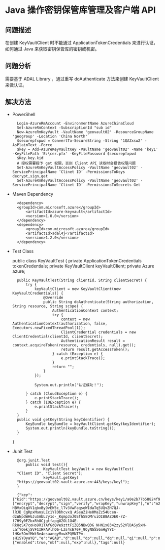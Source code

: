 <properties
    pageTitle="如何使用 Java 操作密钥保管库管理及客户端 API"
    description="如何使用 Java 操作密钥保管库管理及客户端 API"
    service=""
    resource="keyvault"
    authors="Chen Rui"
    displayOrder=""
    selfHelpType=""
    supportTopicIds=""
    productPesIds=""
    resourceTags="Key Vault, Java, PowerShell,  API"
    cloudEnvironments="MoonCake" />
<tags
    ms.service="key-vault-aog"
    ms.date=""
    wacn.date="05/25/2017" />

# Java 操作密钥保管库管理及客户端 API

## **问题描述**

在创建 KeyVaultClient 时不能通过 ApplicationTokenCredentials 来进行认证，如何通过 Java 来获取密钥保管库的密钥或机密。

## **问题分析**

需要基于 ADAL Library ，通过重写 doAuthenticate 方法来创建 KeyVaultClient 来做认证。

## **解决方法**

- PowerShell

        Login-AzureRmAccount -EnvironmentName AzureChinaCloud
        Set-AzureRmContext -SubscriptionId "sub id"
        New-AzureRmKeyVault -VaultName 'geovault02' -ResourceGroupName 'geogroup' -Location 'China North'
        $securepfxpwd = ConvertTo-SecureString -String '1QAZxsw2' -AsPlainText -Force
        $key = Add-AzureKeyVaultKey -VaultName 'geovault02' -Name 'key1' -KeyFilePath 'E:\cer.pfx' -KeyFilePassword $securepfxpwd
        $Key.key.kid
        # 授权需要授予 get 权限，否则 Client API 读取时会报告权限问题
        Set-AzureRmKeyVaultAccessPolicy -VaultName 'geovault02' -ServicePrincipalName ‘Clinet ID’ -PermissionsToKeys decrypt,sign,get
        Set-AzureRmKeyVaultAccessPolicy -VaultName 'geovault02' -ServicePrincipalName ‘Clinet ID’ -PermissionsToSecrets Get

- Maven Dependency

        <dependency>
        <groupId>com.microsoft.azure</groupId>
            <artifactId>azure-keyvault</artifactId>
            <version>1.0.0</version>
        </dependency>
        <dependency>
            <groupId>com.microsoft.azure</groupId>
            <artifactId>adal4j</artifactId>
            <version>1.2.0</version>
        </dependency>

- Test Class

    public class KeyVaultTest {
        private ApplicationTokenCredentials tokenCredentials;
        private KeyVaultClient keyVaultClient;
        private Azure azure;

        public KeyVaultTest(String clientId, String clientSecret) {
            try {
                keyVaultClient = new KeyVaultClient(new KeyVaultCredentials() {
                    @Override
                    public String doAuthenticate(String authorization, String resource, String scope) {
                        AuthenticationContext context;
                        try {
                            context = new AuthenticationContext(authorization, false, Executors.newFixedThreadPool(1));
                            ClientCredential credentials = new ClientCredential(clientId, clientSecret);
                            AuthenticationResult result = context.acquireToken(resource, credentials, null).get();
                            return result.getAccessToken();
                        } catch (Exception e) {
                            e.printStackTrace();
                        }
                        return "";
                    }
                });

                System.out.println("认证成功！");

            } catch (CloudException e) {
                e.printStackTrace();
            } catch (IOException e) {
                e.printStackTrace();
            }
        }
        public void getKey(String keyIdentifier) {
            KeyBundle keyBundle = keyVaultClient.getKey(keyIdentifier);
            System.out.println(keyBundle.toString());
        }
    }

- Junit Test

        @org.junit.Test
            public void test(){
                    KeyVaultTest keyVault = new KeyVaultTest(
        "Client ID", "Client Secret");
                    keyVault.getKey(
        "https://geovault02.vault.azure.cn:443/keys/key1");
        }

        {"key":{"kid":"https://geovault02.vault.azure.cn/keys/key1/a0e2b77b58824f9c96f0f3b1e48e4235","kty":"RSA","key_ops":["encrypt","decrypt","sign","verify","wrapKey","unwrapKey"],"n":"n2eviMHVMcV-HBVxOiqXV1qbxBy9vEW3c_lTv3VwFaqseWIdaTq5UQvZH7QJ-lRJB_CgRpxMansLEc1YlObhcvxQ_ASeuZiHe0MaZz54Ucen-dzWNpdWHGJuSAbL7y1o-_Kqmp3oJ0SfhS8QMruiOIB8AZDE0-rZ-f7H9y0FZbxRh8CjgtfapgU2OL1O4E-RkHqSX7coHo9R1TAfGdQVe9zttFiZQ5NBwQ3G_NHN1x8342zy52VlDASy5xM-LafYQekjSVF1IHFAVlhQ6-LZs4sE70F_9QyNGS56mHgYYI-lHKo5OnfMWtBe4esaanqyMxwXPQMNTPm-sH1SYOyaYQ","e":"AQAB","d":null,"dp":null,"dq":null,"qi":null,"p":null,"q":null,"k":null,"key_hsm":null},"attributes":{"enabled":true,"nbf":null,"exp":null},"tags":null}
